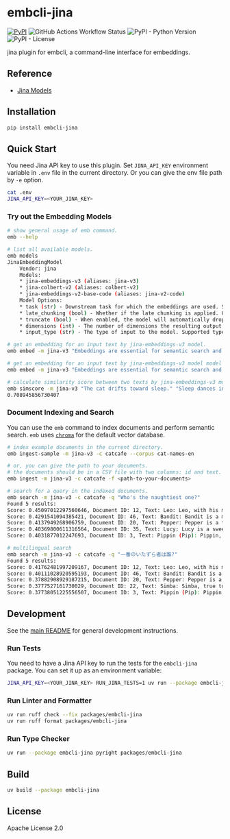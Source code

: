 # embcli-jina

[![PyPI](https://img.shields.io/pypi/v/embcli-jina?label=PyPI)](https://pypi.org/project/embcli-jina/)
![GitHub Actions Workflow Status](https://img.shields.io/github/actions/workflow/status/mocobeta/embcli/ci-jina.yml?logo=github&label=tests)
![PyPI - Python Version](https://img.shields.io/pypi/pyversions/embcli-jina)
![PyPI - License](https://img.shields.io/pypi/l/embcli-jina)

jina plugin for embcli, a command-line interface for embeddings.

## Reference

- [Jina Models](https://jina.ai/models)

## Installation

```bash
pip install embcli-jina
```

## Quick Start

You need Jina API key to use this plugin. Set `JINA_API_KEY` environment variable in `.env` file in the current directory. Or you can give the env file path by `-e` option.

```bash
cat .env
JINA_API_KEY=<YOUR_JINA_KEY>
```

### Try out the Embedding Models

```bash
# show general usage of emb command.
emb --help

# list all available models.
emb models
JinaEmbeddingModel
    Vendor: jina
    Models:
    * jina-embeddings-v3 (aliases: jina-v3)
    * jina-colbert-v2 (aliases: colbert-v2)
    * jina-embeddings-v2-base-code (aliases: jina-v2-code)
    Model Options:
    * task (str) - Downstream task for which the embeddings are used. Supported tasks: 'text-matching', 'retrieval.query', 'retrieval.passage', 'separation', 'classification'. Only supported in jina-embeddings-v3.
    * late_chunking (bool) - Whether if the late chunking is applied. Only supported in jina-embeddings-v3.
    * truncate (bool) - When enabled, the model will automatically drop the tail that extends beyond the maximum context length allowed by the model instead of throwing an error. Only supported in jina-embeddings-v3.
    * dimensions (int) - The number of dimensions the resulting output embeddings should have. Only supported in jina-embeddings-v3 and jina-colbert-v2.
    * input_type (str) - The type of input to the model. Supported types: 'query', 'document' Only supported in jina-corebert-v2.

# get an embedding for an input text by jina-embeddings-v3 model.
emb embed -m jina-v3 "Embeddings are essential for semantic search and RAG apps."

# get an embedding for an input text by jina-embeddings-v3 model model with dimensions=512.
emb embed -m jina-v3 "Embeddings are essential for semantic search and RAG apps." -o dimensions 512

# calculate similarity score between two texts by jina-embeddings-v3 model model. the default metric is cosine similarity.
emb simscore -m jina-v3 "The cat drifts toward sleep." "Sleep dances in the cat's eyes."
0.708945856730407
```

### Document Indexing and Search

You can use the `emb` command to index documents and perform semantic search. `emb` uses [`chroma`](https://github.com/chroma-core/chroma) for the default vector database.

```bash
# index example documents in the current directory.
emb ingest-sample -m jina-v3 -c catcafe --corpus cat-names-en

# or, you can give the path to your documents.
# the documents should be in a CSV file with two columns: id and text. the separator should be comma.
emb ingest -m jina-v3 -c catcafe -f <path-to-your-documents>

# search for a query in the indexed documents.
emb search -m jina-v3 -c catcafe -q "Who's the naughtiest one?"
Found 5 results:
Score: 0.45097012297560646, Document ID: 12, Text: Leo: Leo, with his magnificent mane-like ruff, carries himself with regal confidence. He is a natural leader, often surveying his domain from the highest point in the room. Affectionate on his own terms, Leo enjoys a good chin scratch and will reward loyalty with his rumbling purr and majestic presence.
Score: 0.4291541094385421, Document ID: 46, Text: Bandit: Bandit is a mischievous cat, often with mask-like markings, always on the lookout for his next playful heist of a toy or treat. He is clever and energetic, loving to chase and pounce. Despite his roguish name, Bandit is a loving companion who enjoys a good cuddle after his adventures.
Score: 0.4137949268906759, Document ID: 20, Text: Pepper: Pepper is a feisty and energetic grey tabby with a spicy personality. She is quick-witted and loves to engage in playful stalking and pouncing games. Pepper is also fiercely independent but will show her affection with sudden bursts of purring and head-butts, keeping her humans on their toes.
Score: 0.40369800611316564, Document ID: 35, Text: Lucy: Lucy is a sweet-natured and playful cat, often a ginger or calico, with a bright personality. She loves attention and will often seek out her humans for cuddles and playtime. Lucy is very expressive, using chirps and meows to communicate her desires, her joyful spirit lighting up the household.
Score: 0.4031877012247693, Document ID: 3, Text: Pippin (Pip): Pippin, or Pip, is a compact dynamo, brimming with mischievous charm and boundless curiosity. He’s an intrepid explorer, always finding new hideouts or investigating forbidden territories with a twinkle in his eye. Quite vocal, Pip will happily chat about his day, his playful antics making him an endearing little rascal.

# multilingual search
emb search -m jina-v3 -c catcafe -q "一番のいたずら者は誰?"
Found 5 results:
Score: 0.41762481997209167, Document ID: 12, Text: Leo: Leo, with his magnificent mane-like ruff, carries himself with regal confidence. He is a natural leader, often surveying his domain from the highest point in the room. Affectionate on his own terms, Leo enjoys a good chin scratch and will reward loyalty with his rumbling purr and majestic presence.
Score: 0.40111028920595193, Document ID: 46, Text: Bandit: Bandit is a mischievous cat, often with mask-like markings, always on the lookout for his next playful heist of a toy or treat. He is clever and energetic, loving to chase and pounce. Despite his roguish name, Bandit is a loving companion who enjoys a good cuddle after his adventures.
Score: 0.37882908929187215, Document ID: 20, Text: Pepper: Pepper is a feisty and energetic grey tabby with a spicy personality. She is quick-witted and loves to engage in playful stalking and pouncing games. Pepper is also fiercely independent but will show her affection with sudden bursts of purring and head-butts, keeping her humans on their toes.
Score: 0.3777527161730029, Document ID: 22, Text: Simba: Simba, true to his namesake, possesses a brave and noble spirit, often seen patrolling his territory. He is a confident and affectionate leader of his household pride. While he enjoys playful roughhousing, Simba is also a gentle giant, offering comforting purrs and loyal companionship to his beloved humans.
Score: 0.37738051225556507, Document ID: 3, Text: Pippin (Pip): Pippin, or Pip, is a compact dynamo, brimming with mischievous charm and boundless curiosity. He’s an intrepid explorer, always finding new hideouts or investigating forbidden territories with a twinkle in his eye. Quite vocal, Pip will happily chat about his day, his playful antics making him an endearing little rascal.
```

## Development

See the [main README](https://github.com/mocobeta/embcli/blob/main/README.md) for general development instructions.

### Run Tests

You need to have a Jina API key to run the tests for the `embcli-jina` package. You can set it up as an environment variable:

```bash
JINA_API_KEY=<YOUR_JINA_KEY> RUN_JINA_TESTS=1 uv run --package embcli-jina pytest packages/embcli-jina/tests/
```

### Run Linter and Formatter

```bash
uv run ruff check --fix packages/embcli-jina
uv run ruff format packages/embcli-jina
```

### Run Type Checker

```bash
uv run --package embcli-jina pyright packages/embcli-jina
```

## Build

```bash
uv build --package embcli-jina
```

## License

Apache License 2.0
